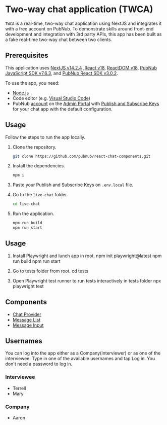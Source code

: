 # Two-way chat application (TWCA)

`TWCA` is a real-time, two-way chat application using NextJS and integrates it with a free account on PubNub.
To demonstrate skills around front-end development and integration with 3rd party APIs, this app has been built as a fake real-time two-way chat between two clients.

## Prerequisites

This application uses [NextJS v14.2.4](https://www.npmjs.com/package/next/v/14.2.4) ,[React v18](https://www.npmjs.com/package/react/v/18.0.0), [ReactDOM v18](https://www.npmjs.com/package/react-dom), [PubNub JavaScript SDK v7.6.3](https://www.pubnub.com/docs/sdks/javascript/), and [PubNub React SDK v3.0.2](https://www.pubnub.com/docs/chat/react/setup).

To use the app, you need:

- [Node.js](https://nodejs.org/en/download/)
- Code editor (e.g. [Visual Studio Code](https://code.visualstudio.com/download))
- PubNub [account](https://www.pubnub.com/docs/setup/account-setup) on the [Admin Portal](https://admin.pubnub.com/) with [Publish and Subscribe Keys](https://www.pubnub.com/docs/basics/initialize-pubnub) for your chat app with the default configuration.

## Usage

Follow the steps to run the app locally.

1. Clone the repository.

   ```bash
   git clone https://github.com/pubnub/react-chat-components.git
   ```

2. Install the dependencies.

   ```bash
   npm i
   ```

3. Paste your Publish and Subscribe Keys on `.env.local` file.

4. Go to the `live-chat` folder.

   ```bash
   cd live-chat
   ```

5. Run the application.

   ```bash
   npm run build
   npm run start
   ```

## Usage

1. Install Playwright and lunch app in root.
   npm init playwright@latest
   npm run build
   npm run start

2. Go to tests folder from root.
   cd tests

3. Open Playwright test runner to run tests interactively in tests folder
   npx playwright test

## Components

- [Chat Provider](https://www.pubnub.com/docs/chat/components/react/chat-provider)
- [Message List](https://www.pubnub.com/docs/chat/components/react/ui-components/message-list)
- [Message Input](https://www.pubnub.com/docs/chat/components/react/ui-components/message-input)

## Usernames

You can log into the app either as a Company(Interviewer) or as one of the interviewee.
Type in one of the available usernames and tap Log in. You don't need a password to log in.

### Interviewee

- Terrell
- Mary

### Company

- Aaron
